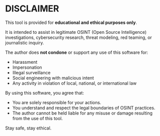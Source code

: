 # DISCLAIMER

This tool is provided for **educational and ethical purposes only**.

It is intended to assist in legitimate OSINT (Open Source Intelligence) investigations, cybersecurity research, threat modeling, red teaming, or journalistic inquiry.

The author does **not condone** or support any use of this software for:

- Harassment
- Impersonation
- Illegal surveillance
- Social engineering with malicious intent
- Any activity in violation of local, national, or international law

By using this software, you agree that:

- You are solely responsible for your actions.
- You understand and respect the legal boundaries of OSINT practices.
- The author cannot be held liable for any misuse or damage resulting from the use of this tool.

Stay safe, stay ethical.
